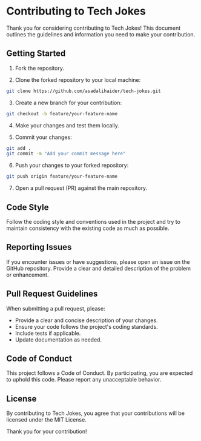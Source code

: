 # Contributing to Tech Jokes

Thank you for considering contributing to Tech Jokes! This document outlines the guidelines and information you need to make your contribution.

## Getting Started

1. Fork the repository.

2. Clone the forked repository to your local machine:

```bash
git clone https://github.com/asadalihaider/tech-jokes.git
```

3. Create a new branch for your contribution:

```bash
git checkout -b feature/your-feature-name
```

4. Make your changes and test them locally.

5. Commit your changes:

```bash
git add .
git commit -m "Add your commit message here"
```

6. Push your changes to your forked repository:

```bash
git push origin feature/your-feature-name
```

7. Open a pull request (PR) against the main repository.

## Code Style

Follow the coding style and conventions used in the project and try to maintain consistency with the existing code as much as possible.

## Reporting Issues

If you encounter issues or have suggestions, please open an issue on the GitHub repository. Provide a clear and detailed description of the problem or enhancement.

## Pull Request Guidelines

When submitting a pull request, please:

- Provide a clear and concise description of your changes.
- Ensure your code follows the project's coding standards.
- Include tests if applicable.
- Update documentation as needed.

## Code of Conduct

This project follows a Code of Conduct. By participating, you are expected to uphold this code. Please report any unacceptable behavior.

## License

By contributing to Tech Jokes, you agree that your contributions will be licensed under the MIT License.

Thank you for your contribution!
